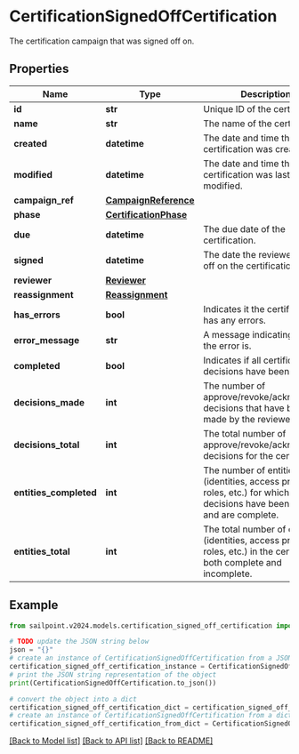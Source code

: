 # CertificationSignedOffCertification

The certification campaign that was signed off on.

## Properties

Name | Type | Description | Notes
------------ | ------------- | ------------- | -------------
**id** | **str** | Unique ID of the certification. | 
**name** | **str** | The name of the certification. | 
**created** | **datetime** | The date and time the certification was created. | 
**modified** | **datetime** | The date and time the certification was last modified. | [optional] 
**campaign_ref** | [**CampaignReference**](CampaignReference.md) |  | 
**phase** | [**CertificationPhase**](CertificationPhase.md) |  | 
**due** | **datetime** | The due date of the certification. | 
**signed** | **datetime** | The date the reviewer signed off on the certification. | 
**reviewer** | [**Reviewer**](Reviewer.md) |  | 
**reassignment** | [**Reassignment**](Reassignment.md) |  | [optional] 
**has_errors** | **bool** | Indicates it the certification has any errors. | 
**error_message** | **str** | A message indicating what the error is. | [optional] 
**completed** | **bool** | Indicates if all certification decisions have been made. | 
**decisions_made** | **int** | The number of approve/revoke/acknowledge decisions that have been made by the reviewer. | 
**decisions_total** | **int** | The total number of approve/revoke/acknowledge decisions for the certification. | 
**entities_completed** | **int** | The number of entities (identities, access profiles, roles, etc.) for which all decisions have been made and are complete. | 
**entities_total** | **int** | The total number of entities (identities, access profiles, roles, etc.) in the certification, both complete and incomplete. | 

## Example

```python
from sailpoint.v2024.models.certification_signed_off_certification import CertificationSignedOffCertification

# TODO update the JSON string below
json = "{}"
# create an instance of CertificationSignedOffCertification from a JSON string
certification_signed_off_certification_instance = CertificationSignedOffCertification.from_json(json)
# print the JSON string representation of the object
print(CertificationSignedOffCertification.to_json())

# convert the object into a dict
certification_signed_off_certification_dict = certification_signed_off_certification_instance.to_dict()
# create an instance of CertificationSignedOffCertification from a dict
certification_signed_off_certification_from_dict = CertificationSignedOffCertification.from_dict(certification_signed_off_certification_dict)
```
[[Back to Model list]](../README.md#documentation-for-models) [[Back to API list]](../README.md#documentation-for-api-endpoints) [[Back to README]](../README.md)


